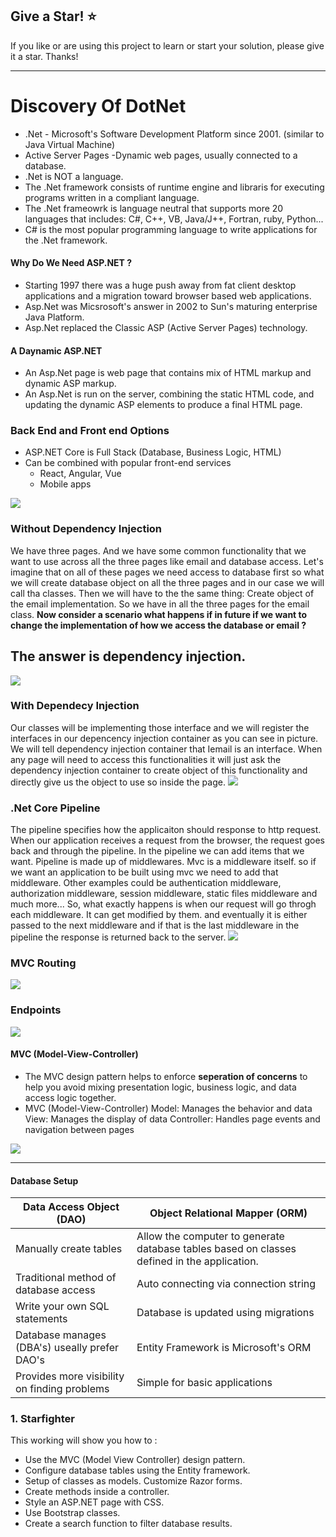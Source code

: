 ## Give a Star! :star:

If you like or are using this project to learn or start your solution, please give it a star. Thanks!
<hr>

# Discovery Of DotNet 
* .Net - Microsoft's Software Development Platform since 2001. (similar to Java Virtual Machine)
* Active Server Pages -Dynamic web pages, usually connected to a database.
* .Net is NOT a language.
* The .Net framework consists of runtime engine and libraris for executing programs written in a compliant language. 
* The .Net frameowrk is language neutral that supports more 20 languages that includes: C#, C++, VB, Java/J++, Fortran, ruby, Python...
* C# is the most popular programming language to write applications for the .Net framework.

#### Why Do We Need ASP.NET ?
* Starting 1997 there was a huge push away from fat client desktop applications and a migration toward browser based web applications.
* Asp.Net was Micsrosoft's answer in 2002 to Sun's maturing enterprise Java Platform.
* Asp.Net replaced the Classic ASP (Active Server Pages) technology.

#### A Daynamic ASP.NET
* An Asp.Net page is web page that contains mix of HTML markup and dynamic ASP markup.
* An Asp.Net is run on the server, combining the static HTML code, and updating the dynamic ASP elements to produce a final HTML page.

### Back End and Front end Options
* ASP.NET Core is Full Stack (Database, Business Logic, HTML)
* Can be combined with popular front-end services
	* React, Angular, Vue
	* Mobile apps
<img src="https://github.com/NisanurBulut/DiscoveryOfDotNet/blob/master/Assets/aspdotnetcore.png" />

### Without Dependency Injection
We have three pages. And we have some common functionality that we want to use across all the three pages like email and database access. Let's imagine that on all of these pages we need access to database first so what we will create database object on all the three pages and in our case we will call tha classes. Then we will have to the the same thing: Create object of the email implementation. So we have in all the three pages for the email class. <b>Now consider a scenario what happens if in future if we want to change the implementation of how we access the database or email ?</b><h2>The answer is dependency injection.</h2>
<img src="https://github.com/NisanurBulut/DiscoveryOfDotNet/blob/master/Assets/withoutdependencyinjection.png" /> 

### With Dependecy Injection
Our classes will be implementing those interface and we will register the interfaces in our depencency injection container as you can see in picture. We will tell dependency injection container that Iemail is an interface. When any page will need to access this functionalities it will just ask the dependency injection container to create object of this functionality and directly give us the object to use so inside the page. 
<img src="https://github.com/NisanurBulut/DiscoveryOfDotNet/blob/master/Assets/withdependencyinjection.png" /> 

### .Net Core Pipeline
The pipeline specifies how the applicaiton should response to http request. When our application receives a request from the browser, the request goes back and through the pipeline. In the pipeline we can add items that we want. Pipeline is made up of middlewares. Mvc is a middleware itself. so if we want an application to be built using mvc we need to add that middleware. Other examples could be authentication middleware, authorization middleware, session middleware, static files middleware and much more... So, what exactly happens is when our request will go throgh each middleware. It can get modified by them. and eventually it is either passed to the next middleware and if that is the last middleware in the pipeline the response is returned back to the server.
<img src="https://github.com/NisanurBulut/DiscoveryOfDotNet/blob/master/Assets/netcorepipeline.png" /> 

### MVC Routing
<img src="https://github.com/NisanurBulut/DiscoveryOfDotNet/blob/master/Assets/mvcrouting.png" />

### Endpoints
<img src="https://github.com/NisanurBulut/DiscoveryOfDotNet/blob/master/Assets/endpoints.png" />

#### MVC (Model-View-Controller) 
* The MVC design pattern helps to enforce <b>seperation of concerns</b> to help you avoid mixing presentation logic, business logic, and data access logic together.
* MVC (Model-View-Controller) 
	Model: Manages the behavior and data
	View: Manages the display of data
	Controller: Handles page events and navigation between pages
<img src="https://github.com/NisanurBulut/DiscoveryOfDotNet/blob/master/Assets/mvc.png" />
<hr>

#### Database Setup
| Data Access Object (DAO)                      | Object Relational Mapper (ORM)                                                              |
|-----------------------------------------------|---------------------------------------------------------------------------------------------|
| Manually create tables                        | Allow the computer to generate database tables based on classes defined in the application. |
| Traditional method of database access         | Auto connecting via connection string                                                       |
| Write your own SQL statements                 | Database is updated using migrations                                                        |
| Database manages (DBA's) useally prefer DAO's | Entity Framework is Microsoft's ORM                                                         |
| Provides more visibility on finding problems  | Simple for basic applications                                                               |
### 1. Starfighter
This working will show you how to :
- Use the MVC (Model View Controller) design pattern.
- Configure database tables using the Entity framework.
- Setup of classes as models. Customize Razor forms.
- Create methods inside a controller.
- Style an ASP.NET page with CSS.
- Use Bootstrap classes.
- Create a search function to filter database results.
